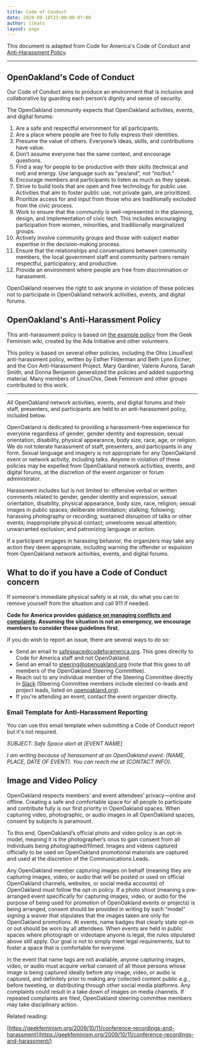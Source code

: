 ```yaml
---
title: Code of Conduct
date: 2020-08-18T23:00:00-07:00
author: llkats
layout: page
---
```


This document is adapted from Code for America's Code of Conduct and [Anti-Harassment Policy](https://github.com/codeforamerica/codeofconduct#code-for-americas-anti-harassment-policy).

---

## OpenOakland's Code of Conduct

Our Code of Conduct aims to produce an environment that is inclusive and collaborative by guarding each person’s dignity and sense of security.

The OpenOakland community expects that OpenOakland activities, events, and digital forums:

1. Are a safe and respectful environment for all participants.
2. Are a place where people are free to fully express their identities.
3. Presume the value of others. Everyone’s ideas, skills, and contributions have value.
4. Don’t assume everyone has the same context, and encourage questions.
5. Find a way for people to be productive with their skills (technical and not) and energy. Use language such as “yes/and”, not “no/but.”
6. Encourage members and participants to listen as much as they speak.
7. Strive to build tools that are open and free technology for public use. Activities that aim to foster public use, not private gain, are prioritized.
8. Prioritize access for and input from those who are traditionally excluded from the civic process.
9. Work to ensure that the community is well-represented in the planning, design, and implementation of civic tech. This includes encouraging participation from women, minorities, and traditionally marginalized groups.
10. Actively involve community groups and those with subject matter expertise in the decision-making process.
11. Ensure that the relationships and conversations between community members, the local government staff and community partners remain respectful, participatory, and productive.
12. Provide an environment where people are free from discrimination or harassment.

OpenOakland reserves the right to ask anyone in violation of these policies not to participate in OpenOakland network activities, events, and digital forums.

## OpenOakland's Anti-Harassment Policy

This anti-harassment policy is based on [the example policy](http://geekfeminism.wikia.com/wiki/Conference_anti-harassment/Policy) from the Geek Feminism wiki, created by the Ada Initiative and other volunteers.

This policy is based on several other policies, including the Ohio LinuxFest anti-harassment policy, written by Esther Filderman and Beth Lynn Eicher, and the Con Anti-Harassment Project. Mary Gardiner, Valerie Aurora, Sarah Smith, and Donna Benjamin generalized the policies and added supporting material. Many members of LinuxChix, Geek Feminism and other groups contributed to this work.

---

All OpenOakland network activities, events, and digital forums and their staff, presenters, and participants are held to an anti-harassment policy, included below.

OpenOakland is dedicated to providing a harassment-free experience for everyone regardless of gender, gender identity and expression, sexual orientation, disability, physical appearance, body size, race, age, or religion. We do not tolerate harassment of staff, presenters, and participants in any form. Sexual language and imagery is not appropriate for any OpenOakland event or network activity, including talks. Anyone in violation of these policies may be expelled from OpenOakland network activities, events, and digital forums, at the discretion of the event organizer or forum administrator.

Harassment includes but is not limited to: offensive verbal or written comments related to gender, gender identity and expression, sexual orientation, disability, physical appearance, body size, race, religion; sexual images in public spaces; deliberate intimidation; stalking; following; harassing photography or recording; sustained disruption of talks or other events; inappropriate physical contact; unwelcome sexual attention; unwarranted exclusion; and patronizing language or action.

If a participant engages in harassing behavior, the organizers may take any action they deem appropriate, including warning the offender or expulsion from OpenOakland network activities, events, and digital forums.

## What to do if you have a Code of Conduct concern

If someone's immediate physical safety is at risk, do what you can to remove yourself from the situation and call 911 if needed.

**Code for America provides [guidance on managing conflicts and complaints](https://docs.google.com/document/d/1Z7FcoXZCBP3X1g6iizMFvAntyZralCdAzIVSkYosLVs/edit?usp=sharing). Assuming the situation is not an emergency, we encourage members to consider these guidelines first.**

If you do wish to report an issue, there are several ways to do so:

- Send an email to [safespace@codeforamerica.org](safespace@codeforamerica.org). This goes directly to Code for America staff and not OpenOakland.
- Send an email to [steering@openoakland.org](steering@openoakland.org) (note that this goes to _all_ members of the OpenOakland Steering Committee).
- Reach out to any individual member of the Steering Committee directly in [Slack](https://docs.google.com/document/d/1VWZQ_3ehP5j0IOTY0nJClvQPll3ivSkuAdh5YsOhO_U/edit?usp=sharing) (Steering Committee members include elected co-leads and project leads, listed on [openoakland.org](https://openoakland.org)).
- If you're attending an event, contact the event organizer directly.


### Email Template for Anti-Harassment Reporting

You can use this email template when submitting a Code of Conduct report but it's not required.

_SUBJECT: Safe Space alert at [EVENT NAME]_

_I am writing because of harassment at an OpenOakland event: (NAME, PLACE, DATE OF EVENT)._
_You can reach me at (CONTACT INFO)._


## Image and Video Policy

OpenOakland respects members’ and event attendees’ privacy—online and offline. Creating a safe and comfortable space for all people to participate and contribute fully is our first priority in OpenOakland spaces. When capturing video, photographic, or audio images in all OpenOakland spaces, consent by subjects is paramount.

To this end, OpenOakland’s official photo and video policy is an opt-in model, meaning it is the photographer’s onus to gain consent from all individuals being photographed/filmed. Images and videos captured officially to be used on OpenOakland promotional materials are captured and used at the discretion of the Communications Leads.

Any OpenOakland member capturing images on behalf (meaning they are capturing images, video, or audio that will be posted or used on official OpenOakland channels, websites, or social media accounts) of OpenOakland must follow the opt-in policy. If a photo shoot (meaning a pre-arranged event specifically for capturing images, video, or audio for the purpose of being used for promotion of OpenOakland events or projects) is being arranged, consent should be provided in writing by each “model” signing a waiver that stipulates that the images taken are only for OpenOakland promotions. At events, name badges that clearly state opt-in or out should be worn by all attendees. When events are held in public spaces where photograph or videotape anyone is legal, the rules stipulated above still apply. Our goal is not to simply meet legal requirements, but to foster a space that is comfortable for everyone.

In the event that name tags are not available, anyone capturing images, video, or audio must acquire verbal consent of all those persons whose image is being captured ideally before any image, video, or audio is captured, and definitely prior to making any collected content public _e.g._, before tweeting, or distributing through other social media platforms. Any complaints could result in a take down of images on media channels. If repeated complaints are filed, OpenOakland steering committee members may take disciplinary action.

Related reading:

[https://geekfeminism.org/2009/10/11/conference-recordings-and-harassment](https://geekfeminism.org/2009/10/11/conference-recordings-and-harassment/)

